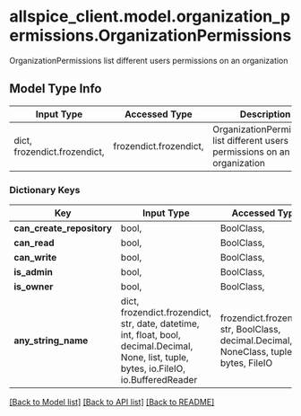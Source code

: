 # allspice_client.model.organization_permissions.OrganizationPermissions

OrganizationPermissions list different users permissions on an organization

## Model Type Info
Input Type | Accessed Type | Description | Notes
------------ | ------------- | ------------- | -------------
dict, frozendict.frozendict,  | frozendict.frozendict,  | OrganizationPermissions list different users permissions on an organization | 

### Dictionary Keys
Key | Input Type | Accessed Type | Description | Notes
------------ | ------------- | ------------- | ------------- | -------------
**can_create_repository** | bool,  | BoolClass,  |  | [optional] 
**can_read** | bool,  | BoolClass,  |  | [optional] 
**can_write** | bool,  | BoolClass,  |  | [optional] 
**is_admin** | bool,  | BoolClass,  |  | [optional] 
**is_owner** | bool,  | BoolClass,  |  | [optional] 
**any_string_name** | dict, frozendict.frozendict, str, date, datetime, int, float, bool, decimal.Decimal, None, list, tuple, bytes, io.FileIO, io.BufferedReader | frozendict.frozendict, str, BoolClass, decimal.Decimal, NoneClass, tuple, bytes, FileIO | any string name can be used but the value must be the correct type | [optional]

[[Back to Model list]](../../README.md#documentation-for-models) [[Back to API list]](../../README.md#documentation-for-api-endpoints) [[Back to README]](../../README.md)

